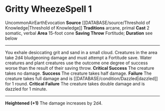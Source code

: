 ﻿---
actions: '[two-actions]'
area: 15-foot cone
bloodline: null
component:
- Somatic
- Verbal
cost: null
deity: null
domain: null
duration: see below
element: Air, Earth
heighten: '+1'
heighten_level: 1, 2, 3, 4, 5, 6, 7, 8, 9, 10
id: '1092'
lesson: null
level: '1'
mystery: null
name: Gritty Wheeze
patron_theme: null
range: null
rarity: Uncommon
requirement: null
rus_type_level: null
saving_throw: Fortitude
school: Evocation
source: '[[DATABASE/source/Threshold of Knowledge|Threshold of Knowledge]]'
target: null
tradition:
- Arcane
- Primal
trait:
- '[[DATABASE/trait/Air|Air]]'
- '[[DATABASE/trait/Earth|Earth]]'
- '[[DATABASE/trait/Evocation|Evocation]]'
- '[[DATABASE/trait/Uncommon|Uncommon]]'
trigger: null
type: Spell

---
# Gritty Wheeze<span class="item-type">Spell 1</span>

<span class="trait-uncommon item-trait">Uncommon</span><span class="item-trait">Air</span><span class="item-trait">Earth</span><span class="item-trait">Evocation</span>
**Source** [[DATABASE/source/Threshold of Knowledge|Threshold of Knowledge]]
**Traditions** arcane, primal
**Cast** <span class="action-icon">2</span> somatic, verbal
**Area** 15-foot cone
**Saving Throw** Fortitude; **Duration** see below

---
You exhale desiccating grit and sand in a small cloud. Creatures in the area take 2d4 bludgeoning damage and must attempt a Fortitude save. Water creatures and plant creatures use the outcome one degree of success worse than the result of their saving throw.
**Critical Success** The creature takes no damage.
**Success** The creature takes half damage.
**Failure** The creature takes full damage and is [[DATABASE/condition/Dazzled|dazzled]] for 1 round.
**Critical Failure** The creature takes double damage and is dazzled for 1 minute.

---
**Heightened (+1)** The damage increases by 2d4.